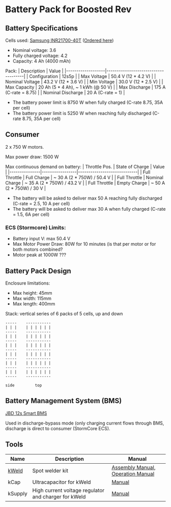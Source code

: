 # Battery Pack for Boosted Rev

## Battery Specifications
Cells used: [Samsung INR21700-40T](datasheets/Samsung-INR21700-40T.pdf) ([Ordered here](https://eu.nkon.nl/samsung-inr21700-40t-4000mah-30a.html))
- Nominal voltage: 3.6
- Fully charged voltage: 4.2
- Capacity: 4 Ah (4000 mAh)

Pack:
| Description       | Value                               |
|-------------------|-------------------------------------|
| Configuration     | 12s5p                               |
| Max Voltage       | 50.4 V (12 \* 4.2 V)                |
| Nominal Voltage   | 43.2 V (12 \* 3.6 V)                |
| Min Voltage       | 30.0 V (12 \* 2.5 V)                |
| Max Capacity      | 20 Ah (5 \* 4 Ah), ~ 1 kWh (@ 50 V) |
| Max Discharge     | 175 A (C-rate = 8.75)               |
| Nominal Discharge | 20 A (C-rate = 1)                   |

- The battery power limit is 8750 W when fully charged (C-rate 8.75, 35A per cell)
- The battery power limit is 5250 W when reaching fully discharged  (C-rate 8.75, 35A per cell)

## Consumer
2 x 750 W motors.

Max power draw: 1500 W

Max continuous demand on battery:
| Throttle Pos. | State of Charge | Value                       |
|---------------|-----------------|-----------------------------|
| Full Throttle | Full Charge     | ~ 30 A (2 \* 750W) / 50.4 V |
| Full Throttle | Nominal Charge  | ~ 35 A (2 \* 750W) / 43.2 V |
| Full Throttle | Empty Charge    | ~ 50 A (2 \* 750W) / 30 V   |

- The battery will be asked to deliver max 50 A reaching fully discharged (C-rate = 2.5, 10 A per cell)
- The battery will be asked to deliver max 30 A when fully charged (C-rate = 1.5, 6A per cell)

### ECS (Stormcore) Limits:
- Battery input V: max 50.4 V
- Max Motor Power Draw: 80W for 10 minutes (is that per motor or for both motors combined?
- Motor peak at 1000W ???

## Battery Pack Design
Enclosure limitations:
- Max height:  45mm
- Max width:  115mm
- Max length: 400mm

Stack: vertical series of 6 packs of 5 cells, up and down
```
-----    -----------
| | |    | | | | | |
-----    -----------
| | |    | | | | | |
-----    -----------
| | |    | | | | | |
-----    -----------
| | |    | | | | | |
-----    -----------
| | |    | | | | | |
-----    -----------
| | |    | | | | | |
-----    -----------

side         top
```

## Battery Management System (BMS)
[JBD 12s Smart BMS](https://www.aliexpress.com/item/32819508078.html?spm=a2g0s.12269583.0.0.290022f9etByly)

Used in discharge-bypass mode (only charging current flows through BMS, discharge is direct to consumer (StormCore ECS).

## Tools
| Name | Description | Manual |
|------|-------------|--------|
| [kWeld](https://www.keenlab.de/index.php/product/kweld-complete-kit/) | Spot welder kit | [Assembly Manual](https://www.keenlab.de/wp-content/uploads/2018/07/kWeld-assembly-manual-r5.0.pdf), [Operation Manual](https://www.keenlab.de/wp-content/uploads/2018/07/kWeld-operation-manual-r3.0.pdf) |
| kCap | Ultracapacitor for kWeld | [Manual](https://www.keenlab.de/wp-content/uploads/2020/04/kCap-manual-r2.0.pdf) |
| kSupply | High current voltage regulator and charger for kWeld | [Manual](https://www.keenlab.de/wp-content/uploads/2019/06/kSupply-manual.pdf) |
